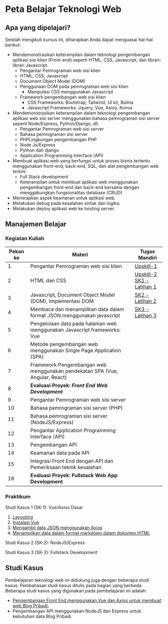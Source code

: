 # Peta Belajar Teknologi Web

## Apa yang dipelajari?

Setelah mengikuti kursus ini, diharapkan Anda dapat menguasai hal-hal berikut:

- Mendemonstrasikan keterampilan dalam teknologi pengembangan aplikasi sisi klien (Front-end) seperti HTML, CSS, Javascript, dan librari-librari Javascript.
  - Pengantar Pemrograman web sisi klien
  - HTML, CSS, Javascript
  - Document Object Model (DOM)
  - Penggunaan DOM pada pemrograman web sisi klien
    - Manipulasi CSS menggunakan Javascript
  - Framework pengembangan web sisi klien
    - CSS Frameworks: Bootstrap, Tailwind, UI kit, Bulma
    - Javascript Frameworks: Jquery, Vue, Axios, Konva
- Mendemonstrasikan keterampilan dalam teknologi pengembangan aplikasi web sisi server menggunakan bahasa pemrograman sisi server seperti Node/Express, Python/Django, dll.
  - Pengantar Pemrograman web sisi server
  - Bahasa pemrograman sisi server
  - PHPLingkungan pengembangan PHP
  - Node Js/Express
  - Python dan django
  - Application Programming Interface (API)
- Membuat aplikasi web yang berfungsi untuk proses bisnis tertentu menggunakan front-end, back-end, SQL, dan alat pengembangan web terkini.
  - Full Stack development
  - Keterampilan untuk membuat aplikasi web menggunakan pengembangan front-end dan back-end bersama dengan menggabungkan fungsionalitas database (CRUD)
- Menerapkan aspek keamanan untuk aplikasi web.
- Melakukan debug pada kesalahan sintak dan logika.
- Melakukan deploy aplikasi web ke hosting server.

## Manajemen Belajar

### Kegiatan Kuliah

| Pekan ke | Materi                                                       | Tugas Mandiri                                                |
| -------- | ------------------------------------------------------------ | ------------------------------------------------------------ |
| 1        | Pengantar Pemrograman web sisi klien                         | [Upskill-1](https://faridsurya.github.io/belajar/#/tekweb/content/introduction/pengantar?id=upskill-1) |
| 2        | HTML dan CSS                                                 | [Upskill-2](https://faridsurya.github.io/belajar/#/tekweb/content/frontend/3_css?id=upskill) <br> [SK1 - Latihan 1](https://faridsurya.github.io/belajar/#/vue_basic/content/2_html_bootstrap?id=latihan-1) |
| 3        | Javascript, Document Object Model (DOM), Implementasi DOM    | [SK2 - Latihan 2](https://faridsurya.github.io/belajar/#/vue_basic/content/3_vue_install?id=latihan-2) |
| 4        | Membaca dan menampilkan data dalam format JSON menggunakan javascript | [SK3 - Latihan 3](https://faridsurya.github.io/belajar/#/vue_basic/content/4_get_json_axios?id=latihan-3) |
| 5        | Pengelolaan data pada halaman web menggunakan Javascript frameworks: Vue |                                                              |
| 6        | Metode pengembangan web menggunakan Single Page Application (SPA) |                                                              |
| 7        | Framework Pengembangan web menggunakan pendekatan SPA (Vue, Angular, React) |                                                              |
| 8        | **Evaluasi Proyek: *Front End Web Development***             |                                                              |
| 9        | Pengantar Pemrograman web sisi server                        |                                                              |
| 10       | Bahasa pemrograman sisi server (PHP)                         |                                                              |
| 11       | Bahasa pemrograman sisi server (NodeJS/Express)              |                                                              |
| 12       | Pengantar Application Programming Interface (API)            |                                                              |
| 13       | Pengembangan API                                             |                                                              |
| 14       | Keamanan data pada API                                       |                                                              |
| 15       | Integrasi Front End dengan API dan Pemeriksaan teknik kesalahan |                                                              |
| 16       | **Evaluasi Proyek: Fullstack Web App Development**           |                                                              |

### Praktikum

Studi Kasus 1 (SK-1): Vue/Axios Dasar

1. [Layouting](https://faridsurya.github.io/belajar/#/vue_basic/content/2_html_bootstrap)
2. [Instalasi Vue](https://faridsurya.github.io/belajar/#/vue_basic/content/3_vue_install)
3. [Mengambil data JSON menggunakan Axios](https://faridsurya.github.io/belajar/#/vue_basic/content/4_get_json_axios)
4. [Menampilkan data dalam format markdown dalam dokumen HTML]()

Studi Kasus 2 (SK-2): NodeJS/Express

Studi Kasus 3 (SK-3): Fullstack Development

## Studi Kasus

Pembelajaran teknologi web ini didukung juga dengan beberapa studi kasus. Pembahasan studi kasus ditulis pada bagian yang berbeda. Beberapa studi kasus yang digunakan pada pembelajaran ini adalah:

- [Pengembangan Front End menggunakan Vue dan Axios untuk membuat web Blog Pribadi.](/vue_basic/content/introduction)
- Pengembangan API menggunakan NodeJS dan Express untuk kebutuhan data Blog Pribadi.